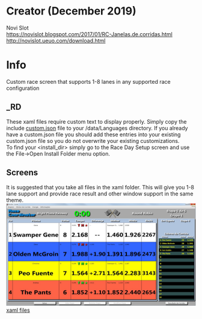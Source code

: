 # Creator (December 2019)
Novi Slot  
https://novislot.blogspot.com/2017/01/RC-Janelas.de.corridas.html  
http://novislot.ueuo.com/download.html

# Info
Custom race screen that supports 1-8 lanes in any supported race configuration

## _RD
These xaml files require custom text to display properly.  Simply copy the include [custom.json](./custom_text/custom.json) file to your <install directory>/data/Languages directory.  If you already have a custom.json file you should add these entries into your existing custom.json file so you do not overwrite your existing customizations.  
To find your <install_dir> simply go to the Race Day Setup screen and use the File->Open Install Folder menu option.

## Screens
It is suggested that you take all files in the xaml folder.  This will give you 1-8 lane support and provide race result and other window support in the same theme.
![alt text](./screenshot.jpg)
[xaml files](./xaml)
